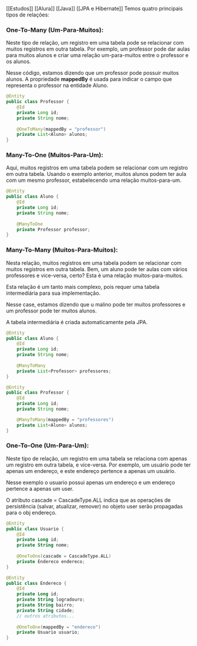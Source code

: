 [[Estudos]] [[Alura]] [[Java]]  [[JPA e Hibernate]]
Temos quatro principais tipos de relações:
### **One-To-Many (Um-Para-Muitos):**
Neste tipo de relação, um registro em uma tabela pode se relacionar com muitos registros em outra tabela. Por exemplo, um professor pode dar aulas para muitos alunos e criar uma relação um-para-muitos entre o professor e os alunos.

Nesse código, estamos dizendo que um professor pode possuir muitos alunos. 
A propriedade **mappedBy** é usada para indicar o campo que representa o professor na entidade Aluno.

```java
@Entity
public class Professor {
    @Id
    private Long id;
    private String nome;
    
    @OneToMany(mappedBy = "professor")
    private List<Aluno> alunos;
}
```

### **Many-To-One (Muitos-Para-Um):**
Aqui, muitos registros em uma tabela podem se relacionar com um registro em outra tabela. Usando o exemplo anterior, muitos alunos podem ter aula com um mesmo professor, estabelecendo uma relação muitos-para-um.

```java
@Entity
public class Aluno {
    @Id
    private Long id;
    private String nome;
    
    @ManyToOne
    private Professor professor;
}
```

### **Many-To-Many (Muitos-Para-Muitos):** 
Nesta relação, muitos registros em uma tabela podem se relacionar com muitos registros em outra tabela. Bem, um aluno pode ter aulas com vários professores e vice-versa, certo? Esta é uma relação muitos-para-muitos.

Esta relação é um tanto mais complexo, pois requer uma tabela intermediária para sua implementação. 

Nesse case, estamos dizendo que u malino pode ter muitos professores e um professor pode ter muitos alunos.

A tabela intermediária é criada automaticamente pela JPA.

```java
@Entity
public class Aluno {
    @Id
    private Long id;
    private String nome;
    
    @ManyToMany
    private List<Professor> professores;
}

@Entity
public class Professor {
    @Id
    private Long id;
    private String nome;

    @ManyToMany(mappedBy = "professores")
    private List<Aluno> alunos;
}
```
### **One-To-One (Um-Para-Um)**: 
Neste tipo de relação, um registro em uma tabela se relaciona com apenas um registro em outra tabela, e vice-versa. Por exemplo, um usuário pode ter apenas um endereço, e este endereço pertence a apenas um usuário.

Nesse exemplo o usuario possui apenas um endereço e um endereço pertence a apenas um user.

O atributo cascade = CascadeType.ALL indica que as operações de persistência (salvar, atualizar, remover) no objeto user serão propagadas para o obj endereço.

```kotlin
@Entity
public class Usuario {
    @Id
    private Long id;
    private String nome;
    
    @OneToOne(cascade = CascadeType.ALL)
    private Endereco endereco;
}

@Entity
public class Endereco {
    @Id
    private Long id;
    private String logradouro;
    private String bairro;
    private String cidade;
    // outros atributos...
    
    @OneToOne(mappedBy = "endereco")
    private Usuario usuario;
}
```

